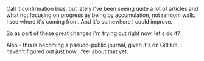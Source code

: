 Call it confirmation bias, but lately I've been seeing quite a lot of 
articles and what not focusing on progress as being by accumulation, not random walk.
I see where it's coming from. And it's somewhere I could improve.

So as part of these great changes I'm trying out right now, let's do it?

Also - this is becoming a pseudo-public journal, given it's on GitHub. 
I haven't figured out just how I feel about that yet.
